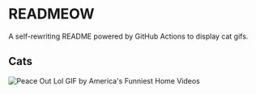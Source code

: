 # READMEOW

A self-rewriting README powered by GitHub Actions to display cat gifs.

## Cats

![Peace Out Lol GIF by America's Funniest Home Videos](https://media4.giphy.com/media/l4KibK3JwaVo0CjDO/200.gif?cid=9acd02daid180nuomjimu2vzhtih46z1ogm2ic3vdpr0oalf&ep=v1_gifs_search&rid=200.gif&ct=g)
